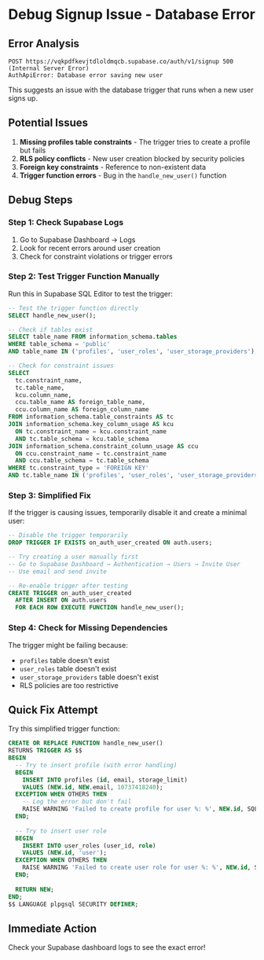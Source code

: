 # Debug Signup Issue - Database Error

## Error Analysis
```
POST https://vqkpdfkevjtdloldmqcb.supabase.co/auth/v1/signup 500 (Internal Server Error)
AuthApiError: Database error saving new user
```

This suggests an issue with the database trigger that runs when a new user signs up.

## Potential Issues

1. **Missing profiles table constraints** - The trigger tries to create a profile but fails
2. **RLS policy conflicts** - New user creation blocked by security policies  
3. **Foreign key constraints** - Reference to non-existent data
4. **Trigger function errors** - Bug in the `handle_new_user()` function

## Debug Steps

### Step 1: Check Supabase Logs
1. Go to Supabase Dashboard → Logs
2. Look for recent errors around user creation
3. Check for constraint violations or trigger errors

### Step 2: Test Trigger Function Manually
Run this in Supabase SQL Editor to test the trigger:
```sql
-- Test the trigger function directly
SELECT handle_new_user();

-- Check if tables exist
SELECT table_name FROM information_schema.tables 
WHERE table_schema = 'public' 
AND table_name IN ('profiles', 'user_roles', 'user_storage_providers');

-- Check for constraint issues
SELECT 
  tc.constraint_name, 
  tc.table_name,
  kcu.column_name,
  ccu.table_name AS foreign_table_name,
  ccu.column_name AS foreign_column_name 
FROM information_schema.table_constraints AS tc 
JOIN information_schema.key_column_usage AS kcu
  ON tc.constraint_name = kcu.constraint_name
  AND tc.table_schema = kcu.table_schema
JOIN information_schema.constraint_column_usage AS ccu
  ON ccu.constraint_name = tc.constraint_name
  AND ccu.table_schema = tc.table_schema
WHERE tc.constraint_type = 'FOREIGN KEY' 
AND tc.table_name IN ('profiles', 'user_roles', 'user_storage_providers');
```

### Step 3: Simplified Fix
If the trigger is causing issues, temporarily disable it and create a minimal user:

```sql
-- Disable the trigger temporarily  
DROP TRIGGER IF EXISTS on_auth_user_created ON auth.users;

-- Try creating a user manually first
-- Go to Supabase Dashboard → Authentication → Users → Invite User
-- Use email and send invite

-- Re-enable trigger after testing
CREATE TRIGGER on_auth_user_created
  AFTER INSERT ON auth.users
  FOR EACH ROW EXECUTE FUNCTION handle_new_user();
```

### Step 4: Check for Missing Dependencies
The trigger might be failing because:
- `profiles` table doesn't exist
- `user_roles` table doesn't exist  
- `user_storage_providers` table doesn't exist
- RLS policies are too restrictive

## Quick Fix Attempt

Try this simplified trigger function:

```sql
CREATE OR REPLACE FUNCTION handle_new_user()
RETURNS TRIGGER AS $$
BEGIN
  -- Try to insert profile (with error handling)
  BEGIN
    INSERT INTO profiles (id, email, storage_limit)
    VALUES (NEW.id, NEW.email, 10737418240);
  EXCEPTION WHEN OTHERS THEN
    -- Log the error but don't fail
    RAISE WARNING 'Failed to create profile for user %: %', NEW.id, SQLERRM;
  END;
  
  -- Try to insert user role
  BEGIN
    INSERT INTO user_roles (user_id, role)
    VALUES (NEW.id, 'user');
  EXCEPTION WHEN OTHERS THEN
    RAISE WARNING 'Failed to create user role for user %: %', NEW.id, SQLERRM;
  END;
  
  RETURN NEW;
END;
$$ LANGUAGE plpgsql SECURITY DEFINER;
```

## Immediate Action

Check your Supabase dashboard logs to see the exact error!